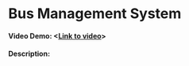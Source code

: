 # Bus Management System
#### Video Demo:  <[Link to video](https://youtu.be/4azjykUFrLc)>
#### Description:
